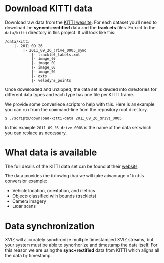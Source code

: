 # Download KITTI data

Download raw data from the [KITTI website](http://www.cvlibs.net/datasets/kitti/raw_data.php). For
each dataset you'll need to download the **synced+rectified** data and the **tracklets** files.
Extract to the `data/kitti` directory in this project. It will look like this:

```
/data/kitti
    |- 2011_09_26
        |- 2011_09_26_drive_0005_sync
            |- tracklet_labels.xml
            |- image_00
            |- image_01
            |- image_02
            |- image_03
            |- oxts
            |- velodyne_points
```

Once downloaded and unzipped, the data set is divided into directories for different data types and
each type has one file per KITTI frame.

We provide some conveniece scripts to help with this. Here is an example you can run from the
command-line from the repository root directory.

```
$ ./scripts/download-kitti-data 2011_09_26_drive_0005
```

In this example `2011_09_26_drive_0005` is the name of the data set which you can replace as
necessary.

# What data is available

The full details of the KITTI data set can be found at their
[website](http://www.cvlibs.net/datasets/kitti/raw_data.php).

The data provides the following that we will take advantage of in this conversion example:

- Vehicle location, orientation, and metrics
- Objects classified with bounds (tracklets)
- Camera imagery
- Lidar scans

# Data synchronization

XVIZ will accurately synchronize multiple timestamped XVIZ streams, but your system must be able to
syncrhonize and timestamp the data itself. For this reason we are using the **sync+rectified** data
from KITTI which aligns all the data by timestamp.
